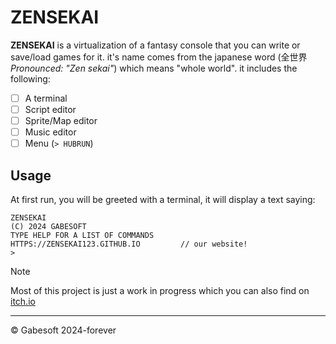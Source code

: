 # ZENSEKAI

**ZENSEKAI** is a virtualization of a fantasy console that you can write or save/load games for it. it's name comes from the japanese word (全世界 *Pronounced: "Zen sekai"*) which means "whole world". it includes the following: 
- [ ] A terminal
- [ ] Script editor
- [ ] Sprite/Map editor
- [ ] Music editor
- [ ] Menu (`> HUBRUN`)
## Usage
At first run, you will be greeted with a terminal, it will display a text saying:

```
ZENSEKAI
(C) 2024 GABESOFT
TYPE HELP FOR A LIST OF COMMANDS
HTTPS://ZENSEKAI123.GITHUB.IO         // our website!
> 
```

> [!NOTE]
> Most of this project is just a work in progress which you can also find on [itch.io](https://gabeitch.io/)
- - -
&copy; Gabesoft 2024-forever
